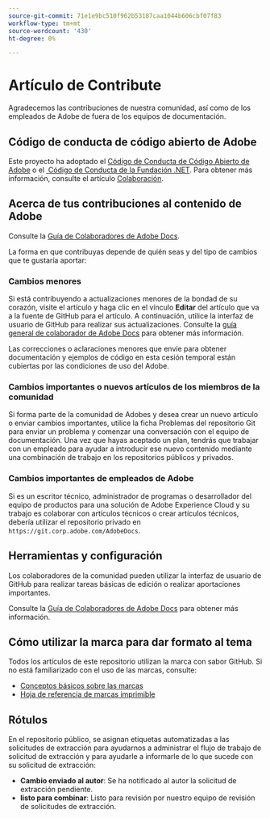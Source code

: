 ```yaml
---
source-git-commit: 71e1e9bc510f962b53187caa1044b606cbf07f83
workflow-type: tm+mt
source-wordcount: '430'
ht-degree: 0%

---
```

# Artículo de Contribute

Agradecemos las contribuciones de nuestra comunidad, así como de los empleados de Adobe de fuera de los equipos de documentación.

## Código de conducta de código abierto de Adobe

Este proyecto ha adoptado el [Código de Conducta de Código Abierto de Adobe](code-of-conduct.md) o el [&#x200B; Código de Conducta de la Fundación .NET](https://dotnetfoundation.org/code-of-conduct). Para obtener más información, consulte el artículo [Colaboración](contributing.md).

## Acerca de tus contribuciones al contenido de Adobe

Consulte la [Guía de Colaboradores de Adobe Docs](https://docs.adobe.com/content/help/es-ES/contributor/contributor-guide/introduction.html).

La forma en que contribuyas depende de quién seas y del tipo de cambios que te gustaría aportar:

### Cambios menores

Si está contribuyendo a actualizaciones menores de la bondad de su corazón, visite el artículo y haga clic en el vínculo **Editar** del artículo que va a la fuente de GitHub para el artículo. A continuación, utilice la interfaz de usuario de GitHub para realizar sus actualizaciones. Consulte la [guía general de colaborador de Adobe Docs](https://docs.adobe.com/content/help/es-ES/contributor/contributor-guide/introduction.html) para obtener más información.

Las correcciones o aclaraciones menores que envíe para obtener documentación y ejemplos de código en esta cesión temporal están cubiertas por las condiciones de uso del Adobe.

### Cambios importantes o nuevos artículos de los miembros de la comunidad

Si forma parte de la comunidad de Adobes y desea crear un nuevo artículo o enviar cambios importantes, utilice la ficha Problemas del repositorio Git para enviar un problema y comenzar una conversación con el equipo de documentación. Una vez que hayas aceptado un plan, tendrás que trabajar con un empleado para ayudar a introducir ese nuevo contenido mediante una combinación de trabajo en los repositorios públicos y privados.

<!--
If you submit a pull request with significant changes to documentation and code examples, you'll see a message in the pull request asking you to submit an online contribution license agreement (CLA). We need you to complete the online form before we can review your pull request.
-->

### Cambios importantes de empleados de Adobe

Si es un escritor técnico, administrador de programas o desarrollador del equipo de productos para una solución de Adobe Experience Cloud y su trabajo es colaborar con artículos técnicos o crear artículos técnicos, debería utilizar el repositorio privado en `https://git.corp.adobe.com/AdobeDocs`.

<!--Employees from other parts of the Adobe world should use the public repo for minor updates.-->

## Herramientas y configuración

Los colaboradores de la comunidad pueden utilizar la interfaz de usuario de GitHub para realizar tareas básicas de edición o realizar aportaciones importantes.

Consulte la [Guía de Colaboradores de Adobe Docs](https://docs.adobe.com/content/help/es-ES/contributor/contributor-guide/introduction.html) para obtener más información.

## Cómo utilizar la marca para dar formato al tema

Todos los artículos de este repositorio utilizan la marca con sabor GitHub. Si no está familiarizado con el uso de las marcas, consulte:

* [Conceptos básicos sobre las marcas](https://help.github.com/articles/getting-started-with-writing-and-formatting-on-github/)
* [Hoja de referencia de marcas imprimible](https://guides.github.com/pdfs/markdown-cheatsheet-online.pdf)

## Rótulos

En el repositorio público, se asignan etiquetas automatizadas a las solicitudes de extracción para ayudarnos a administrar el flujo de trabajo de solicitud de extracción y para ayudarle a informarle de lo que sucede con su solicitud de extracción:

* **Cambio enviado al autor**: Se ha notificado al autor la solicitud de extracción pendiente.
* **listo para combinar**: Listo para revisión por nuestro equipo de revisión de solicitudes de extracción.
